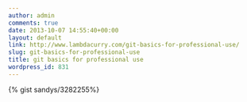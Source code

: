 ```yaml
---
author: admin
comments: true
date: 2013-10-07 14:55:40+00:00
layout: default
link: http://www.lambdacurry.com/git-basics-for-professional-use/
slug: git-basics-for-professional-use
title: git basics for professional use
wordpress_id: 831
---
```


{% gist sandys/3282255%}
